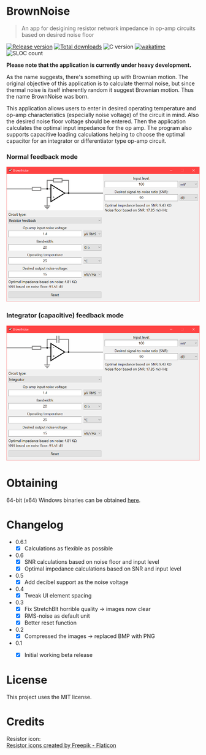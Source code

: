 # BrownNoise

> An app for desigining resistor network impedance in op-amp circuits based on desired noise floor

[![Release version](https://img.shields.io/github/v/release/makuke1234/BrownNoise?display_name=release&include_prereleases)](https://github.com/makuke1234/BrownNoise/releases/latest)
[![Total downloads](https://img.shields.io/github/downloads/makuke1234/BrownNoise/total)](https://github.com/makuke1234/BrownNoise/releases)
![C version](https://img.shields.io/badge/version-C99-blue.svg)
[![wakatime](https://wakatime.com/badge/github/makuke1234/BrownNoise.svg)](https://wakatime.com/badge/github/makuke1234/BrownNoise)
![SLOC count](https://img.shields.io/badge/SLOC-1000-blue.svg)

**Please note that the application is currently under heavy development.**

As the name suggests, there's something up with Brownian motion. The original objective of this application is to calculate thermal noise, but since thermal noise is itself inherently random it suggest Brownian motion. Thus the name BrownNoise was born.

This application allows users to enter in desired operating temperature and op-amp characteristics (especially noise voltage) of the circuit in mind. Also the desired noise floor voltage should be entered. Then the application calculates the optimal input impedance for the op amp. The program also supports capacitive loading calculations helping to choose the optimal capacitor for an integrator or differentiator type op-amp circuit.

### Normal feedback mode
![Normal feedback](./img/normal.png)

### Integrator (capacitive) feedback mode
![Integrator](./img/integrator.png)


# Obtaining

64-bit (x64) Windows binaries can be obtained [here](https://github.com/makuke1234/BrownNoise/releases).


# Changelog

* 0.6.1
	* [x] Calculations as flexible as possible
* 0.6
	* [x] SNR calculations based on noise floor and input level
	* [x] Optimal impedance calculations based on SNR and input level
* 0.5
	* [x] Add decibel support as the noise voltage
* 0.4
	* [x] Tweak UI element spacing
* 0.3
	* [x] Fix StretchBlt horrible quality -> images now clear
	* [x] RMS-noise as default unit
	* [x] Better reset function
* 0.2
	* [x] Compressed the images -> replaced BMP with PNG
* 0.1
	* [x] Initial working beta release


# License

This project uses the MIT license.


# Credits

Resistor icon:<br>
<a href="https://www.flaticon.com/free-icons/resistor" title="resistor icons">Resistor icons created by Freepik - Flaticon</a>
